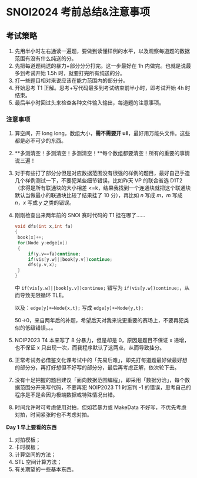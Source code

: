 # SNOI2024 考前总结&注意事项

## 考试策略

1. 先用半小时左右通读一遍题，要做到读懂样例的水平，以及观察每道题的数据范围有没有什么纯送的分。
2. 先把每道题纯送的暴力+部分分分打完。这一步最好在 1h 内做完。也就是说最多到考试开始 1.5h 时，就要打完所有纯送的分。
3. 打一些题目相对来说应该在能力范围内的部分分。
4. 开始思考 T1 正解。思考+写代码最多到考试结束前半小时，即考试开始 4h 时结束。
5. 最后半小时回过头来检查各种文件输入输出，每道题的注意事项。

### 注意事项

1. 算空间，开 long long，数组大小，**需不需要开 ull**，最好用万能头文件。这些都是必不可少的东西。

2. **多测清空！多测清空！多测清空！**每个数组都要清空！所有的重要的事情说三遍！

3. 对于有些打了部分分但是对应数据范围没有很强的样例的题目，最好自己手造几个样例测试一下，不要犯某些细节错误，比如昨天 VP 的联合省选 D1T2（求得是所有联通块的大小相差 <=k，结果我找到一个连通块就把这个联通块默认当做最小的联通块比较了结果挂了 10 分），再比如 $n$ 写成 $m$，$m$ 写成 $n$，$x$ 写成 $y$ 之类的错误。

4. 刚刚检查出来两年前的 SNOI 赛时代码的 T1 挂在哪了……

   ```cpp
   void dfs(int x,int fa)
   {
   	book[x]++;
   	for(Node y:edge[x])
   	{
   		if(y.v==fa)continue;
   		if(vis[y.w]||book[y.v])continue;
   		dfs(y.v,x);
   	}
   }
   ```

   中 `if(vis[y.w]||book[y.v])continue;` 错写为 `if(vis[y.w])continue;`，从而导致无限循环 TLE。

   以及：`edge[y]+=Node{x,t};` 写成 `edge[y]+=Node{y,t};`

   50->0，来自两年后的补题，希望后天对我来说更重要的赛场上，不要再犯类似的低级错误。。。

5. NOIP2023 T4 本来写了 8 分暴力，但是却是 0，原因是题目不保证 x 递增，也不保证 x 只出现一次，而我程序默认了这两点，从而导致挂分。

6. 正常考试务必借鉴文化课考试中的「先易后难」，即先打每道题最好做最好想的部分分，再打好想但不好写的部分分，最后再考虑正解，依次轮下去。

7. 没有十足把握的题目建议「面向数据范围编程」，即采用「数据分治」，每个数据范围分开来写代码，不要再犯 NOIP2023 T1 时忘判 -1 的错误，思考自己的程序是不是会因为极端数据或特殊情况出错。

8. 时间允许时可考虑使用对拍，但如若暴力或 MakeData 不好写，不优先考虑对拍，时间紧张时也不考虑对拍。

**Day 1 早上要看的东西**

1. 对拍模板；
2. 卡时模板；
3. 计算空间的方法；
4. STL 空间计算方法；
5. 有关期望的一些基本东西。